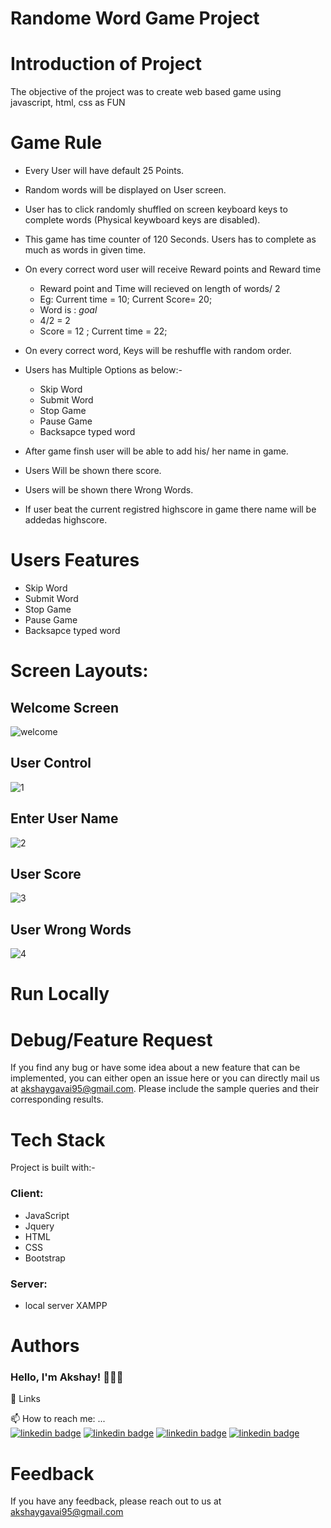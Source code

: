 # Randome Word Game Project
# Introduction of Project  
 The objective of the project was to create web based game using javascript, html, css as FUN  
 
 # Game Rule  
  - Every User will have default 25 Points.  
  - Random words will be displayed on User screen.   
  - User has to click randomly shuffled on screen keyboard keys to complete words (Physical keywboard keys are disabled).  
  - This game has time counter of 120 Seconds. Users has to complete as much as words in given time.  
  - On every correct word user will receive Reward points and Reward time  
       - Reward point and Time will recieved on length of words/ 2  
       - Eg: Current time = 10; Current Score= 20;  
       - Word is : *goal*   
       - 4/2 = 2   
       - Score = 12 ; Current time = 22;  
       
  - On every correct word, Keys will be reshuffle with random order.  
  - Users has Multiple Options as below:-   
      - Skip Word  
      - Submit Word  
      - Stop Game  
      - Pause Game  
      - Backsapce typed word   
      
  - After game finsh user will be able to add his/ her name in game.  
  - Users Will be shown there score.  
  - Users will be shown there Wrong Words.  
  - If user beat the current registred highscore in game there name will be addedas highscore.   

# Users Features  
  - Skip Word  
  - Submit Word  
  - Stop Game  
  - Pause Game  
  - Backsapce typed word   

# Screen Layouts:
## Welcome Screen 
![welcome](https://user-images.githubusercontent.com/38922535/148656360-abf28e1b-cdc7-4efc-b116-ee73cf579d71.jpg)

## User Control
![1](https://user-images.githubusercontent.com/38922535/148656406-6e089372-1f14-466b-9a1a-338f37605595.jpg)

## Enter User Name
![2](https://user-images.githubusercontent.com/38922535/148656407-efe97851-a8de-4753-8777-4990adfc4f53.jpg)

## User Score
![3](https://user-images.githubusercontent.com/38922535/148656408-a05820e4-d023-42a6-99cd-9aabbe809e1c.jpg)

## User Wrong Words
![4](https://user-images.githubusercontent.com/38922535/148656404-aa889e79-dc8e-4667-9298-6475a6208149.jpg)

# Run Locally

# Debug/Feature Request
If you find any bug or have some idea about a new feature that can be implemented, you can either open an issue here or you can directly mail us at akshaygavai95@gmail.com. Please include the sample queries and their corresponding results.

# Tech Stack
Project is built with:-

### Client:
  - JavaScript  
  - Jquery   
  - HTML  
  - CSS  
  - Bootstrap  

### Server:  
  - local server XAMPP  

# Authors  
### Hello, I'm Akshay! 👨🏼‍💻  
🔗 Links  

📫 How to reach me: ...  
[![linkedin badge](https://img.shields.io/badge/Akshay_Gavai-Connect-9cf?style=for-the-badge&logo=linkedin)](https://www.linkedin.com/in/akshay-gavai-9ba340156/)
[![linkedin badge](https://img.shields.io/badge/Akshay_Gavai-Mail-9cf?style=for-the-badge&logo=gmail)](Mailto:akshaygavai95@gmail.com)
[![linkedin badge](https://img.shields.io/badge/akki_gavai-Follow-9cf?style=for-the-badge&logo=instagram)](https://www.instagram.com/akki_gavai/)
[![linkedin badge](https://img.shields.io/badge/akki_gavai-Follow-9cf?style=for-the-badge&logo=twitter)](https://twitter.com/akki_gavai)

# Feedback  
If you have any feedback, please reach out to us at akshaygavai95@gmail.com  


